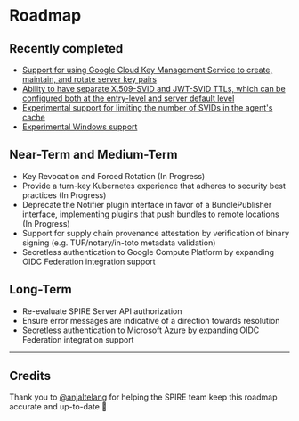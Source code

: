 # Roadmap

## Recently completed

* [Support for using Google Cloud Key Management Service to create, maintain, and rotate server key pairs](#3410)
* [Ability to have separate X.509-SVID and JWT-SVID TTLs, which can be configured both at the entry-level and server default level](#3445)
* [Experimental support for limiting the number of SVIDs in the agent's cache](#3181)
* [Experimental Windows support](https://github.com/spiffe/spire/projects/12)

## Near-Term and Medium-Term

* Key Revocation and Forced Rotation (In Progress)
* Provide a turn-key Kubernetes experience that adheres to security best practices  (In Progress)
* Deprecate the Notifier plugin interface in favor of a BundlePublisher interface, implementing plugins that push bundles to remote locations (In Progress)
* Support for supply chain provenance attestation by verification of binary signing (e.g. TUF/notary/in-toto metadata validation)
* Secretless authentication to Google Compute Platform by expanding OIDC Federation integration support

## Long-Term

* Re-evaluate SPIRE Server API authorization
* Ensure error messages are indicative of a direction towards resolution
* Secretless authentication to Microsoft Azure by expanding OIDC Federation integration support

***

## Credits

Thank you to [@anjaltelang](https://github.com/anjaltelang) for helping the SPIRE team keep this roadmap accurate and up-to-date 🎉
